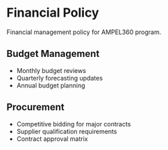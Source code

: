 # Financial Policy

Financial management policy for AMPEL360 program.

## Budget Management
- Monthly budget reviews
- Quarterly forecasting updates
- Annual budget planning

## Procurement
- Competitive bidding for major contracts
- Supplier qualification requirements
- Contract approval matrix